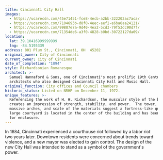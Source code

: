 ```yaml
---
title: Cincinnati City Hall
images:
  - https://ucarecdn.com/45e71451-fce8-4ecb-a2bb-322202ac7aca/
  - https://ucarecdn.com/7104693b-d8f0-4eec-aef2-e6ba8aa24121/
  - https://ucarecdn.com/99887e7a-9d40-4ea2-bcd3-79f53dc90d7f/
  - https://ucarecdn.com/71354de6-a3f0-4828-b0bd-30722127da09/
location:
  lat: 39.10416999999999
  lng: -84.5195339
address: 801 Plum St., Cincinnati, OH  45202
original_owner: City of Cincinnati
current_owner: City of Cincinnati
date_of_completion: "1894"
style: Richardsonian Romanesque
architect: >-
  Samuel Hannaford & Sons, one of Cincinnati's most prolific 19th Century
  architects who also designed Cincinnati City Hall and Music Hall.
original_function: City offices and Council chambers
historic_status: Listed on NRHP on December 11, 1972.
unique_features: >-
  Referencing the work of H. H. Richardson, the muscular style of the building
  creates an impression of strength, stability, and power.  The tower, turrets,
  massive arches, and scale of the materials suggest a fortress-like quality.  A
  large courtyard is located in the center of the building and has been studied
  for enclosure.
---
```


In 1884, Cincinnati experienced a courthouse riot followed by a labor riot two years later. Downtown residents were concerned about trends toward violence, and a new mayor was elected to gain control. The design of the new City Hall was intended to stand as a symbol of the government's power.
